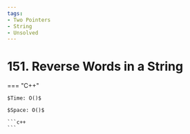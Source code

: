 ```yaml
---
tags:
- Two Pointers
- String
- Unsolved
---
```



# 151. Reverse Words in a String

=== "C++"

    $Time: O()$

    $Space: O()$

    ```c++
    ```